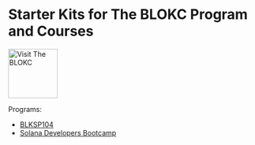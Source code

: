 # Starter Kits for The BLOKC Program and Courses
<a href="https://theblokc.com"/>
<img alt="Visit The BLOKC" src="https://theblokc.com/logos/logo.png" style="height: 100px; width:100px;" />
</a>

Programs:
- [BLKSP104](./blk104sp/starter-kit.md)
- [Solana Developers Bootcamp](./solana-bootcamp/starter-kit.md)